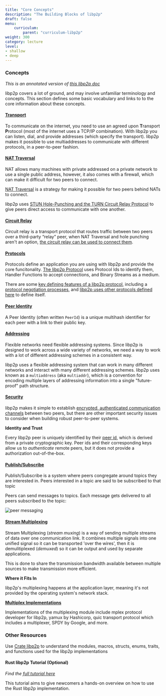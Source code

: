 ```yaml
---
title: "Core Concepts"
description: "The Building Blocks of libp2p"
draft: false
menu:
    curriculum:
        parent: "curriculum-libp2p"
weight: 300
category: lecture
level:
- shallow
- deep
---
```


### Concepts

_This is an annotated version of_ [_this libp2p doc_](https://docs.libp2p.io/concepts/)

libp2p covers a lot of ground, and may involve unfamiliar terminology and concepts. This section defines some basic vocabulary and links to to the core information about these concepts.

#### [Transport](https://docs.libp2p.io/concepts/transport/)

To communicate on the internet, you need to use an agreed upon **T**ransport **P**rotocol (most of the internet uses a TCP/IP combination). With libp2p you can listen, dial, and provide addresses (which specify the transport). libp2p makes it possible to use multiaddresses to communicate with different protocols, in a peer-to-peer fashion.

#### [NAT Traversal](https://docs.libp2p.io/concepts/nat/)

NAT allows many machines with private addressed on a private network to use a single public address, however, it also comes with a firewall, which can make it difficult for two peers to connect.

[NAT Traversal](https://tailscale.com/blog/how-nat-traversal-works/) is a strategy for making it possible for two peers behind NATs to connect.

libp2p uses [STUN Hole-Punching and the TURN Circuit Relay Protocol](https://docs.libp2p.io/concepts/nat/) to give peers direct access to communicate with one another.  


#### [Circuit Relay](https://docs.libp2p.io/concepts/circuit-relay/)

Circuit relay is a transport protocol that routes traffic between two peers over a third-party “relay” peer, when NAT Traversal and hole punching aren't an option, [the circuit relay can be used to connect them](https://blog.aira.life/understanding-ipfs-circuit-relay-ccc7d2a39).


#### [Protocols](https://docs.libp2p.io/concepts/protocols/#what-is-a-libp2p-protocol)

Protocols define an application you are using with libp2p and provide the core funcitonality. [The libp2p Protocol](https://docs.libp2p.io/concepts/protocols/#what-is-a-libp2p-protocol) uses Protocol Ids to identify them, Handler Functions to accept connections, and Binary Streams as a medium.

There are some [key defining features of a libp2p protocol](https://docs.libp2p.io/concepts/protocols/#what-is-a-libp2p-protocol), including a [protocol negotiation processes](https://docs.libp2p.io/concepts/protocols/#protocol-negotiation), and [libp2p uses other protocols defined here](https://docs.libp2p.io/concepts/protocols/#core-libp2p-protocols) to define itself.

#### [Peer Identity](https://docs.libp2p.io/concepts/peer-id/)

A Peer Identity (often written `PeerId`) is a unique multihash identifier for each peer with a link to their public key.


#### [Addressing](https://docs.libp2p.io/concepts/addressing/)

Flexible networks need flexible addressing systems. Since libp2p is designed to work across a wide variety of networks, we need a way to work with a lot of different addressing schemes in a consistent way.

libp2p uses a flexible addressing system that can work in many different networks and interact with many different addressing schemes. libp2p uses known as a `multiaddress` (aka `multiaddr`), which is a convention for encoding multiple layers of addressing information into a single "future-proof" path structure.

#### [Security](https://docs.libp2p.io/concepts/security-considerations/)

libp2p makes it simple to establish [encrypted, authenticated communication channels](https://github.com/protocol/launchpad/blob/main/docs/secure-comms/README.md) between two peers, but there are other important security issues to consider when building robust peer-to-peer systems.


**Identity and Trust**

Every libp2p peer is uniquely identified by their [peer id](https://github.com/protocol/launchpad/blob/main/docs/peer-id/README.md), which is derived from a private cryptographic key. Peer ids and their corresponding keys allow us to _authenticate_ remote peers, but it does not provide a authorization out-of-the-box.

#### [Publish/Subscribe](https://docs.libp2p.io/concepts/publish-subscribe/)

Publish/Subscribe is a system where peers congregate around topics they are interested in. Peers interested in a topic are said to be subscribed to that topic

Peers can send messages to topics. Each message gets delivered to all peers subscribed to the topic:

![peer messaging](peering.png)

#### [Stream Multiplexing](https://docs.libp2p.io/concepts/stream-multiplexing/)

Stream Multiplexing (_stream muxing_) is a way of sending multiple streams of data over one communication link. It combines multiple signals into one unified signal so it can be transported 'over the wires', then it is demulitiplexed (_demuxed_) so it can be output and used by separate applications.

This is done to share the transmission bandwidth available between multiple sources to make transmission more efficient.


**Where it Fits In**

libp2p's multiplexing happens at the application layer, meaning it's not provided by the operating system's network stack.

**[Multiplex Implementations](https://docs.libp2p.io/concepts/stream-multiplexing/#implementations)**

Implementations of the multiplexing module include mplex protocol developer for libp2p, yamux by Hashicorp, quic transport protocol which includes a multiplexer, SPDY by Google, and more.


### Other Resources

Use [Crate libp2p](https://docs.rs/libp2p/0.40.0/libp2p/) to understand the modules, macros, structs, enums, traits, and functions used for the libp2p implementations

#### Rust libp2p Tutorial (Optional)

_Find the_ [_full tutorial here_](https://docs.rs/libp2p/0.40.0/libp2p/tutorial/index.html)

This tutorial aims to give newcomers a hands-on overview on how to use the Rust libp2p implementation.
